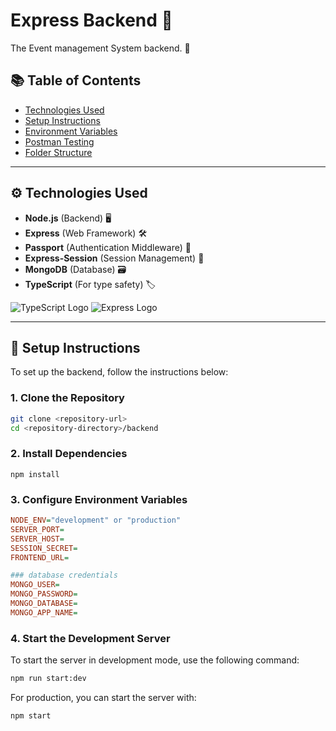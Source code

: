 # Express Backend 🔐

The Event management System backend. 🚀

## 📚 Table of Contents

- [Technologies Used](#technologies-used)
- [Setup Instructions](#setup-instructions)
- [Environment Variables](#environment-variables)
- [Postman Testing](#postman-testing)
- [Folder Structure](#folder-structure)

---

## ⚙️ Technologies Used

- **Node.js** (Backend) 🖥️
- **Express** (Web Framework) 🛠️
- **Passport** (Authentication Middleware) 🔑
- **Express-Session** (Session Management) 🍪
- **MongoDB** (Database) 🗃️
- **TypeScript** (For type safety) 🏷️

![TypeScript Logo](https://badgen.net/badge/-/TypeScript/blue?icon=typescript&label)
![Express Logo](https://upload.wikimedia.org/wikipedia/commons/6/64/Expressjs.png)

---

## 🚀 Setup Instructions

To set up the backend, follow the instructions below:

### 1. Clone the Repository

```bash
git clone <repository-url>
cd <repository-directory>/backend
```

### 2. Install Dependencies

```
npm install
```

### 3. Configure Environment Variables

```ini
NODE_ENV="development" or "production"
SERVER_PORT=
SERVER_HOST=
SESSION_SECRET=
FRONTEND_URL=

### database credentials
MONGO_USER=
MONGO_PASSWORD=
MONGO_DATABASE=
MONGO_APP_NAME=
```

### 4. Start the Development Server

To start the server in development mode, use the following command:

```bash
npm run start:dev
```

For production, you can start the server with:

```bash
npm start
```
